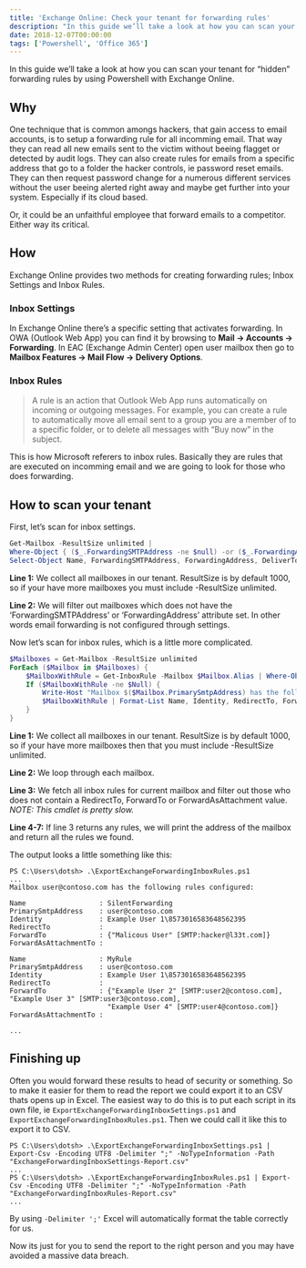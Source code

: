 ```yaml
---
title: 'Exchange Online: Check your tenant for forwarding rules'
description: "In this guide we’ll take a look at how you can scan your tenant for “hidden” forwarding rules by using Powershell with Exchange Online."
date: 2018-12-07T00:00:00
tags: ['Powershell', 'Office 365']
---
```


In this guide we’ll take a look at how you can scan your tenant for “hidden” forwarding rules by using Powershell with Exchange Online.

## Why

One technique that is common amongs hackers, that gain access to email accounts, is to setup a forwarding rule for all incomming email. That way they can read all new emails sent to the victim without beeing flagget or detected by audit logs. They can also create rules for emails from a specific address that go to a folder the hacker controls, ie password reset emails. They can then request password change for a numerous different services without the user beeing alerted right away and maybe get further into your system. Especially if its cloud based.

Or, it could be an unfaithful employee that forward emails to a competitor. Either way its critical.

## How

Exchange Online provides two methods for creating forwarding rules; Inbox Settings and Inbox Rules.

### Inbox Settings

In Exchange Online there’s a specific setting that activates forwarding. In OWA (Outlook Web App) you can find it by browsing to **Mail → Accounts → Forwarding**. In EAC (Exchange Admin Center) open user mailbox then go to **Mailbox Features → Mail Flow → Delivery Options**.

### Inbox Rules

> A rule is an action that Outlook Web App runs automatically on incoming or outgoing messages. For example, you can create a rule to automatically move all email sent to a group you are a member of to a specific folder, or to delete all messages with “Buy now” in the subject.

This is how Microsoft referers to inbox rules. Basically they are rules that are executed on incomming email and we are going to look for those who does forwarding.

## How to scan your tenant

First, let’s scan for inbox settings.

```powershell
Get-Mailbox -ResultSize unlimited |
Where-Object { ($_.ForwardingSMTPAddress -ne $null) -or ($_.ForwardingAddress -ne $null) } |
Select-Object Name, ForwardingSMTPAddress, ForwardingAddress, DeliverToMailboxAndForward
```

**Line 1:** We collect all mailboxes in our tenant. ResultSize is by default 1000, so if your have more mailboxes you must include -ResultSize unlimited.

**Line 2:** We will filter out mailboxes which does not have the ‘ForwardingSMTPAddress’ or ‘ForwardingAddress’ attribute set. In other words email forwarding is not configured through settings.

Now let’s scan for inbox rules, which is a little more complicated.

```powershell
$Mailboxes = Get-Mailbox -ResultSize unlimited
ForEach ($Mailbox in $Mailboxes) {
    $MailboxWithRule = Get-InboxRule -Mailbox $Mailbox.Alias | Where-Object { ($_.RedirectTo -ne $null) -or ($_.ForwardTo -ne $null) -or ($_.ForwardAsAttachmentTo -ne $null) }
    If ($MailboxWithRule -ne $Null) {
        Write-Host "Mailbox $($Mailbox.PrimarySmtpAddress) has the following rules configured:"
        $MailboxWithRule | Format-List Name, Identity, RedirectTo, ForwardTo, ForwardAsAttachmentTo
    }
}
```

**Line 1:** We collect all mailboxes in our tenant. ResultSize is by default 1000, so if your have more mailboxes then that you must include -ResultSize unlimited.

**Line 2:** We loop through each mailbox.

**Line 3:** We fetch all inbox rules for current mailbox and filter out those who does not contain a RedirectTo, ForwardTo or ForwardAsAttachment value. _NOTE: This cmdlet is pretty slow._

**Line 4-7:** If line 3 returns any rules, we will print the address of the mailbox and return all the rules we found.

The output looks a little something like this:

```plaintext
PS C:\Users\dotsh> .\ExportExchangeForwardingInboxRules.ps1
...
Mailbox user@contoso.com has the following rules configured:

Name                  : SilentForwarding
PrimarySmtpAddress    : user@contoso.com
Identity              : Example User 1\8573016583648562395
RedirectTo            :
ForwardTo             : {"Malicous User" [SMTP:hacker@l33t.com]}
ForwardAsAttachmentTo :

Name                  : MyRule
PrimarySmtpAddress    : user@contoso.com
Identity              : Example User 1\8573016583648562395
RedirectTo            :
ForwardTo             : {"Example User 2" [SMTP:user2@contoso.com], "Example User 3" [SMTP:user3@contoso.com],
                        "Example User 4" [SMTP:user4@contoso.com]}
ForwardAsAttachmentTo :

...
```

## Finishing up

Often you would forward these results to head of security or something. So to make it easier for them to read the report we could export it to an CSV thats opens up in Excel. The easiest way to do this is to put each script in its own file, ie `ExportExchangeForwardingInboxSettings.ps1` and `ExportExchangeForwardingInboxRules.ps1`. Then we could call it like this to export it to CSV.

```plaintext
PS C:\Users\dotsh> .\ExportExchangeForwardingInboxSettings.ps1 | Export-Csv -Encoding UTF8 -Delimiter ";" -NoTypeInformation -Path "ExchangeForwardingInboxSettings-Report.csv"
...
PS C:\Users\dotsh> .\ExportExchangeForwardingInboxRules.ps1 | Export-Csv -Encoding UTF8 -Delimiter ";" -NoTypeInformation -Path "ExchangeForwardingInboxRules-Report.csv"
...
```

By using `-Delimiter ';'` Excel will automatically format the table correctly for us.

Now its just for you to send the report to the right person and you may have avoided a massive data breach.
